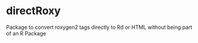 # directRoxy
Package to convert roxygen2 tags directly to Rd or HTML without being part of an R Package
